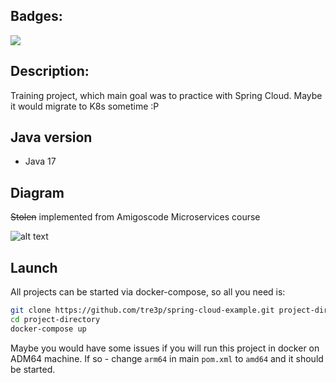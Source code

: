 ## Badges:

<a href="https://codeclimate.com/github/k0damaDEV/spring-cloud-example/maintainability"><img src="https://api.codeclimate.com/v1/badges/335f87918f06de3dd942/maintainability" /></a>

## Description:

Training project, which main goal was to practice with Spring Cloud. Maybe it would migrate to K8s sometime :P

## Java version

* Java 17

## Diagram

~~Stolen~~ implemented from Amigoscode Microservices course

![alt text](https://github.com/k0damaDEV/spring-cloud-example/blob/main/cloud-diagram.png?raw=true)

## Launch

All projects can be started via docker-compose, so all you need is:

```sh
git clone https://github.com/tre3p/spring-cloud-example.git project-directory
cd project-directory
docker-compose up
```

Maybe you would have some issues if you will run this project in docker on ADM64 machine. If so - change `arm64` in main `pom.xml` to `amd64` and it should be started.
